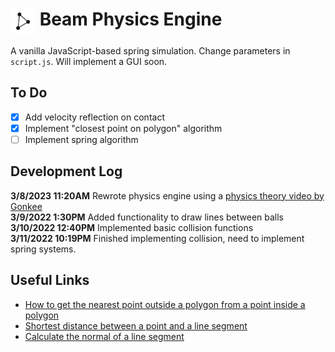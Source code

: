 <base target="_blank">
<h1><img src=/logo/logo-white.png height=40px style="vertical-align:text-top"> Beam Physics Engine</h1>

A vanilla JavaScript-based spring simulation. Change parameters in ```script.js```. Will implement a GUI soon.

## To Do
- [x] Add velocity reflection on contact
- [x] Implement "closest point on polygon" algorithm
- [ ] Implement spring algorithm

## Development Log
**3/8/2023 11:20AM** Rewrote physics engine using a [physics theory video by Gonkee](youtu.be/kyQP4t_wOGI)  
**3/9/2022 1:30PM** Added functionality to draw lines between balls  
**3/10/2022 12:40PM** Implemented basic collision functions  
**3/11/2022 10:19PM** Finished implementing collision, need to implement spring systems.

## Useful Links
- [How to get the nearest point outside a polygon from a point inside a polygon](https://stackoverflow.com/questions/19048122/how-to-get-the-nearest-point-outside-a-polygon-from-a-point-inside-a-polygon)  
- [Shortest distance between a point and a line segment](https://stackoverflow.com/questions/849211/shortest-distance-between-a-point-and-a-line-segment)
- [Calculate the normal of a line segment](https://stackoverflow.com/questions/1243614/how-do-i-calculate-the-normal-vector-of-a-line-segment)
